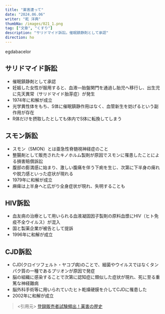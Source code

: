 ```yaml
---
title: "薬害遭って"
date: "2024.06.06"
writer: "乾 洋典"
thumbNa: /images/021_1.png
tag: ["文章", "くすり"]
description: "サリドマイド訴訟。催眠鎮静剤として承認"
direction: ho
---
```


egdabacelor
## サリドマイド訴訟
- 催眠鎮静剤として承認
- 妊娠した女性が服用すると、血液—胎盤関門を通過し胎児へ移行し、出生児に先天異常（サリドマイド胎芽症）が発生
- 1974年に和解が成立
- 光学異性体をもち、S体に催眠鎮静作用はなく、血管新生を妨げるという副作用が存在
- R体だけを摂取したとしても体内でS体に転換してしまう

## スモン訴訟
- スモン（SMON）とは亜急性脊髄視神経症のこと
- 整腸剤として販売されたキノホルム製剤が原因でスモンに罹患したことによる損害賠償訴訟
- 腹部の膨満感に始まり、激しい腹痛を伴う下痢を生じ、次第に下半身の痺れや脱力感といった症状が現れる
- 1979年に和解が成立
- 麻痺は上半身へと広がり全身症状が現れ、失明することも

## HIV訴訟
- 血友病の治療として用いられる血液凝固因子製剤の原料血漿にHIV（ヒト免疫不全ウイルス）が混入
- 国と製薬企業が被告として提訴
- 1996年に和解が成立

## CJD訴訟
- CJD(クロイツフェルト・ヤコブ病)のことで、細菌やウイルスではなくタンパク質の一種であるプリオンが原因で発症
- 脳の組織に感染することで次第に認知症に類似した症状が現れ、死に至る重篤な神経難病
- 脳外科手術等に用いられていたヒト乾燥硬膜を介してCJDに罹患した
- 2002年に和解が成立


>
> <引用元>
> [登録販売者試験頻出！薬害の歴史
](https://www.torokuhanbaisya.com/%E7%99%BB%E9%8C%B2%E8%B2%A9%E5%A3%B2%E8%80%85%E8%A9%A6%E9%A8%93%E9%A0%BB%E5%87%BA%EF%BC%81%E3%80%80%E8%96%AC%E5%AE%B3%E3%81%AE%E6%AD%B4%E5%8F%B2/ "登録販売者.com")
